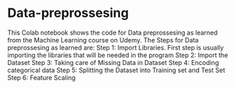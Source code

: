 # Data-preprossesing
This Colab notebook shows the code for Data preprossesing as learned from the Machine Learning course on Udemy. 
 The Steps for Data preprossesing as learned are: 
 Step 1: Import Libraries. First step is usually importing the libraries that will be needed in the program
 Step 2: Import the Dataset
 Step 3: Taking care of Missing Data in Dataset
 Step 4: Encoding categorical data
 Step 5: Splitting the Dataset into Training set and Test Set
 Step 6: Feature Scaling
